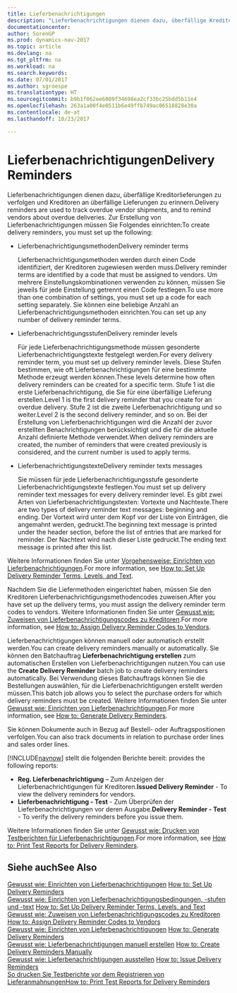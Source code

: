 ```yaml
---
title: Lieferbenachrichtigungen
description: "Lieferbenachrichtigungen dienen dazu, überfällige Kreditorlieferungen zu verfolgen und Kreditoren an überfällige Lieferungen zu erinnern."
documentationcenter: 
author: SorenGP
ms.prod: dynamics-nav-2017
ms.topic: article
ms.devlang: na
ms.tgt_pltfrm: na
ms.workload: na
ms.search.keywords: 
ms.date: 07/01/2017
ms.author: sgroespe
ms.translationtype: HT
ms.sourcegitcommit: b9b1f062ee6009f34698ea2cf33bc25bdd5b11e4
ms.openlocfilehash: 263a1a00f4e0511b6e49ffb749ac06518828e30a
ms.contentlocale: de-at
ms.lasthandoff: 10/23/2017

---
```

# <a name="delivery-reminders"></a><span data-ttu-id="cdb0f-103">Lieferbenachrichtigungen</span><span class="sxs-lookup"><span data-stu-id="cdb0f-103">Delivery Reminders</span></span>
<span data-ttu-id="cdb0f-104">Lieferbenachrichtigungen dienen dazu, überfällige Kreditorlieferungen zu verfolgen und Kreditoren an überfällige Lieferungen zu erinnern.</span><span class="sxs-lookup"><span data-stu-id="cdb0f-104">Delivery reminders are used to track overdue vendor shipments, and to remind vendors about overdue deliveries.</span></span> <span data-ttu-id="cdb0f-105">Zur Erstellung von Lieferbenachrichtigungen müssen Sie Folgendes einrichten:</span><span class="sxs-lookup"><span data-stu-id="cdb0f-105">To create delivery reminders, you must set up the following:</span></span>  

- <span data-ttu-id="cdb0f-106">Lieferbenachrichtigungsmethoden</span><span class="sxs-lookup"><span data-stu-id="cdb0f-106">Delivery reminder terms</span></span>  

    <span data-ttu-id="cdb0f-107">Lieferbenachrichtigungsmethoden werden durch einen Code identifiziert, der Kreditoren zugewiesen werden muss.</span><span class="sxs-lookup"><span data-stu-id="cdb0f-107">Delivery reminder terms are identified by a code that must be assigned to vendors.</span></span> <span data-ttu-id="cdb0f-108">Um mehrere Einstellungskombinationen verwenden zu können, müssen Sie jeweils für jede Einstellung getrennt einen Code festlegen.</span><span class="sxs-lookup"><span data-stu-id="cdb0f-108">To use more than one combination of settings, you must set up a code for each setting separately.</span></span> <span data-ttu-id="cdb0f-109">Sie können eine beliebige Anzahl an Lieferbenachrichtigungsmethoden einrichten.</span><span class="sxs-lookup"><span data-stu-id="cdb0f-109">You can set up any number of delivery reminder terms.</span></span>  

- <span data-ttu-id="cdb0f-110">Lieferbenachrichtigungsstufen</span><span class="sxs-lookup"><span data-stu-id="cdb0f-110">Delivery reminder levels</span></span>  

    <span data-ttu-id="cdb0f-111">Für jede Lieferbenachrichtigungsmethode müssen gesonderte Lieferbenachrichtigungstexte festgelegt werden.</span><span class="sxs-lookup"><span data-stu-id="cdb0f-111">For every delivery reminder term, you must set up delivery reminder levels.</span></span> <span data-ttu-id="cdb0f-112">Diese Stufen bestimmen, wie oft Lieferbenachrichtigungen für eine bestimmte Methode erzeugt werden können.</span><span class="sxs-lookup"><span data-stu-id="cdb0f-112">These levels determine how often delivery reminders can be created for a specific term.</span></span> <span data-ttu-id="cdb0f-113">Stufe 1 ist die erste Lieferbenachrichtigung, die Sie für eine überfällige Lieferung erstellen.</span><span class="sxs-lookup"><span data-stu-id="cdb0f-113">Level 1 is the first delivery reminder that you create for an overdue delivery.</span></span> <span data-ttu-id="cdb0f-114">Stufe 2 ist die zweite Lieferbenachrichtigung und so weiter.</span><span class="sxs-lookup"><span data-stu-id="cdb0f-114">Level 2 is the second delivery reminder, and so on.</span></span> <span data-ttu-id="cdb0f-115">Bei der Erstellung von Lieferbenachrichtigungen wird die Anzahl der zuvor erstellten Benachrichtigungen berücksichtigt und die für die aktuelle Anzahl definierte Methode verwendet.</span><span class="sxs-lookup"><span data-stu-id="cdb0f-115">When delivery reminders are created, the number of reminders that were created previously is considered, and the current number is used to apply terms.</span></span>  

- <span data-ttu-id="cdb0f-116">Lieferbenachrichtigungstexte</span><span class="sxs-lookup"><span data-stu-id="cdb0f-116">Delivery reminder texts messages</span></span>  

    <span data-ttu-id="cdb0f-117">Sie müssen für jede Lieferbenachrichtigungsstufe gesonderte Lieferbenachrichtigungstexte festlegen.</span><span class="sxs-lookup"><span data-stu-id="cdb0f-117">You must set up delivery reminder text messages for every delivery reminder level.</span></span> <span data-ttu-id="cdb0f-118">Es gibt zwei Arten von Lieferbenachrichtigungstexten: Vortexte und Nachtexte.</span><span class="sxs-lookup"><span data-stu-id="cdb0f-118">There are two types of delivery reminder text messages: beginning and ending.</span></span> <span data-ttu-id="cdb0f-119">Der Vortext wird unter dem Kopf vor der Liste von Einträgen, die angemahnt werden, gedruckt.</span><span class="sxs-lookup"><span data-stu-id="cdb0f-119">The beginning text message is printed under the header section, before the list of entries that are marked for reminder.</span></span> <span data-ttu-id="cdb0f-120">Der Nachtext wird nach dieser Liste gedruckt.</span><span class="sxs-lookup"><span data-stu-id="cdb0f-120">The ending text message is printed after this list.</span></span>  

<span data-ttu-id="cdb0f-121">Weitere Informationen finden Sie unter [Vorgehensweise: Einrichten von Lieferbenachrichtigungen](how-to-set-up-delivery-reminder-terms-levels-and-text.md).</span><span class="sxs-lookup"><span data-stu-id="cdb0f-121">For more information, see [How to: Set Up Delivery Reminder Terms, Levels, and Text](how-to-set-up-delivery-reminder-terms-levels-and-text.md).</span></span>  

<span data-ttu-id="cdb0f-122">Nachdem Sie die Liefermethoden eingerichtet haben, müssen Sie den Kreditoren Lieferbenachrichtigungsmethodencodes zuweisen.</span><span class="sxs-lookup"><span data-stu-id="cdb0f-122">After you have set up the delivery terms, you must assign the delivery reminder term codes to vendors.</span></span> <span data-ttu-id="cdb0f-123">Weitere Informationen finden Sie unter [Gewusst wie: Zuweisen von Lieferbenachrichtigungscodes zu Kreditoren](how-to-assign-delivery-reminder-codes-to-vendors.md).</span><span class="sxs-lookup"><span data-stu-id="cdb0f-123">For more information, see [How to: Assign Delivery Reminder Codes to Vendors](how-to-assign-delivery-reminder-codes-to-vendors.md).</span></span>  

<span data-ttu-id="cdb0f-124">Lieferbenachrichtigungen können manuell oder automatisch erstellt werden.</span><span class="sxs-lookup"><span data-stu-id="cdb0f-124">You can create delivery reminders manually or automatically.</span></span> <span data-ttu-id="cdb0f-125">Sie können den Batchauftrag **Lieferbenachrichtigung erstellen** zum automatischen Erstellen von Lieferbenachrichtigungen nutzen.</span><span class="sxs-lookup"><span data-stu-id="cdb0f-125">You can use the **Create Delivery Reminder** batch job to create delivery reminders automatically.</span></span> <span data-ttu-id="cdb0f-126">Bei Verwendung dieses Batchauftrags können Sie die Bestellungen auswählen, für die Lieferbenachrichtigungen erstellt werden müssen.</span><span class="sxs-lookup"><span data-stu-id="cdb0f-126">This batch job allows you to select the purchase orders for which delivery reminders must be created.</span></span> <span data-ttu-id="cdb0f-127">Weitere Informationen finden Sie unter [Gewusst wie: Einrichten von Lieferbenachrichtigungen](how-to-issue-delivery-reminders.md).</span><span class="sxs-lookup"><span data-stu-id="cdb0f-127">For more information, see [How to: Generate Delivery Reminders](how-to-issue-delivery-reminders.md).</span></span>  

<span data-ttu-id="cdb0f-128">Sie können Dokumente auch in Bezug auf Bestell- oder Auftragspositionen verfolgen.</span><span class="sxs-lookup"><span data-stu-id="cdb0f-128">You can also track documents in relation to purchase order lines and sales order lines.</span></span>  

[!INCLUDE[navnow](../../includes/navnow_md.md)]<span data-ttu-id="cdb0f-129"> stellt die folgenden Berichte bereit:</span><span class="sxs-lookup"><span data-stu-id="cdb0f-129"> provides the following reports:</span></span>  

- <span data-ttu-id="cdb0f-130">**Reg. Lieferbenachrichtigung** – Zum Anzeigen der Lieferbenachrichtigungen für Kreditoren.</span><span class="sxs-lookup"><span data-stu-id="cdb0f-130">**Issued Delivery Reminder** - To view the delivery reminders for vendors.</span></span>  
- <span data-ttu-id="cdb0f-131">**Lieferbenachrichtigung - Test** - Zum Überprüfen der Lieferbenachrichtigungen vor deren Ausgabe.</span><span class="sxs-lookup"><span data-stu-id="cdb0f-131">**Delivery Reminder - Test** - To verify the delivery reminders before you issue them.</span></span>  

<span data-ttu-id="cdb0f-132">Weitere Informationen finden Sie unter [Gewusst wie: Drucken von Testberichten für Lieferbenachrichtigungen](how-to-print-test-reports-for-delivery-reminders.md).</span><span class="sxs-lookup"><span data-stu-id="cdb0f-132">For more information, see [How to: Print Test Reports for Delivery Reminders](how-to-print-test-reports-for-delivery-reminders.md).</span></span>  

## <a name="see-also"></a><span data-ttu-id="cdb0f-133">Siehe auch</span><span class="sxs-lookup"><span data-stu-id="cdb0f-133">See Also</span></span>  
 <span data-ttu-id="cdb0f-134">[Gewusst wie: Einrichten von Lieferbenachrichtigungen](how-to-set-up-delivery-reminders.md) </span><span class="sxs-lookup"><span data-stu-id="cdb0f-134">[How to: Set Up Delivery Reminders](how-to-set-up-delivery-reminders.md) </span></span>  
 <span data-ttu-id="cdb0f-135">[Gewusst wie: Einrichten von Lieferbenachrichtigungsbedingungen, -stufen und -text](how-to-set-up-delivery-reminder-terms-levels-and-text.md) </span><span class="sxs-lookup"><span data-stu-id="cdb0f-135">[How to: Set Up Delivery Reminder Terms, Levels, and Text](how-to-set-up-delivery-reminder-terms-levels-and-text.md) </span></span>  
 <span data-ttu-id="cdb0f-136">[Gewusst wie: Zuweisen von Lieferbenachrichtigungscodes zu Kreditoren](how-to-assign-delivery-reminder-codes-to-vendors.md) </span><span class="sxs-lookup"><span data-stu-id="cdb0f-136">[How to: Assign Delivery Reminder Codes to Vendors](how-to-assign-delivery-reminder-codes-to-vendors.md) </span></span>  
 <span data-ttu-id="cdb0f-137">[Gewusst wie: Einrichten von Lieferbenachrichtigungen](how-to-generate-delivery-reminders.md) </span><span class="sxs-lookup"><span data-stu-id="cdb0f-137">[How to: Generate Delivery Reminders](how-to-generate-delivery-reminders.md) </span></span>  
 <span data-ttu-id="cdb0f-138">[Gewusst wie: Lieferbenachrichtigungen manuell erstellen](how-to-create-delivery-reminders-manually.md) </span><span class="sxs-lookup"><span data-stu-id="cdb0f-138">[How to: Create Delivery Reminders Manually](how-to-create-delivery-reminders-manually.md) </span></span>  
 <span data-ttu-id="cdb0f-139">[Gewusst wie: Lieferbenachrichtigungen ausstellen](how-to-issue-delivery-reminders.md) </span><span class="sxs-lookup"><span data-stu-id="cdb0f-139">[How to: Issue Delivery Reminders](how-to-issue-delivery-reminders.md) </span></span>  
 [<span data-ttu-id="cdb0f-140">So drucken Sie Testberichte vor dem Registrieren von Lieferanmahnungen</span><span class="sxs-lookup"><span data-stu-id="cdb0f-140">How to: Print Test Reports for Delivery Reminders</span></span>](how-to-print-test-reports-for-delivery-reminders.md)

